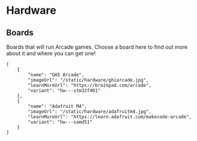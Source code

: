 # Hardware

## Boards

Boards that will run Arcade games. Choose a board here to find out more about it and where you can get one!

```codecard
[
    {
        "name": "GHI Arcade",
        "imageUrl": "/static/hardware/ghiarcade.jpg",
        "learnMoreUrl": "https://brainpad.com/arcade",
        "variant": "hw---stm32f401"
    },
    {
        "name": "Adafruit M4",
        "imageUrl": "/static/hardware/adafruitm4.jpg",
        "learnMoreUrl": "https://learn.adafruit.com/makecode-arcade",
        "variant": "hw---samd51"
    }
]
```
